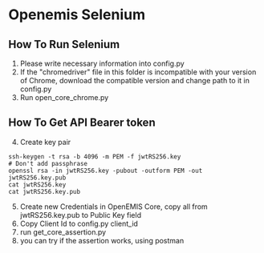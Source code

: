 # Openemis Selenium
## How To Run Selenium

1. Please write necessary information into config.py
2. If the "chromedriver" file in this folder is incompatible with your version of Chrome, download the compatible version and change path to it in config.py
3. Run open_core_chrome.py
## How To Get API Bearer token

4. Create key pair
```
ssh-keygen -t rsa -b 4096 -m PEM -f jwtRS256.key
# Don't add passphrase
openssl rsa -in jwtRS256.key -pubout -outform PEM -out jwtRS256.key.pub
cat jwtRS256.key
cat jwtRS256.key.pub
```
5. Create new Credentials in OpenEMIS Core, copy all from jwtRS256.key.pub to Public Key field
6. Copy Client Id to config.py client_id
7. run get_core_assertion.py
8. you can try if the assertion works, using postman
